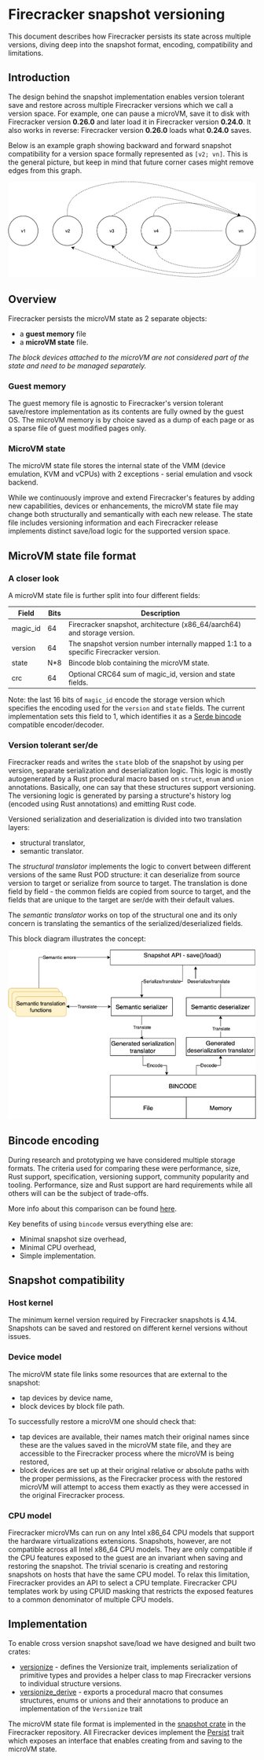 # Firecracker snapshot versioning

This document describes how Firecracker persists its state across multiple versions, diving deep into the snapshot format, encoding, compatibility and limitations. 

## Introduction
The design behind the snapshot implementation enables version tolerant save and restore across multiple Firecracker versions which we call a version space. For example, one can pause a microVM, save it to disk with Firecracker version **0.26.0** and later load it in Firecracker version **0.24.0**. It also works  in reverse: Firecracker version **0.26.0** loads what  **0.24.0** saves. 

Below is an example graph showing backward and forward snapshot compatibility for a version space formally represented as `[v2; vn]`. This is the general picture, but keep in mind that future corner cases might remove edges from this graph.

![Version graph](
../images/version_graph.png?raw=true
"Version graph")

## Overview
Firecracker persists the microVM state as 2 separate objects:
 - a **guest memory** file
 - a **microVM state** file.
 
*The block devices attached to the microVM are not considered part of the state and need to be managed separately.*

### Guest memory
The guest memory file is agnostic to Firecracker's version tolerant save/restore implementation as its contents are fully owned by the guest OS. The microVM memory is by choice saved as a dump of each page or as a sparse file of guest modified pages only. 
### MicroVM state
The microVM state file stores the internal state of the VMM (device emulation, KVM and vCPUs) with 2 exceptions - serial emulation and vsock backend. 

While we continuously improve and extend Firecracker's features by adding new capabilities, devices or enhancements, the microVM state file may change both structurally and semantically with each new release. The state file includes versioning information and each Firecracker release implements distinct save/load logic for the supported version space. 

## MicroVM state file format

###  A closer look
A microVM state file is further split into four different fields:

| Field | Bits| Description |
|----|----|----|
| magic_id | 64 | Firecracker snapshot, architecture (x86_64/aarch64) and storage version.
| version  | 64 | The snapshot version number internally mapped 1:1 to a specific Firecracker version.
| state | N*8 | Bincode blob containing the microVM state.
 | crc| 64 | Optional CRC64 sum of magic_id, version and state fields.

Note: the last 16 bits of `magic_id` encode the storage version which specifies the encoding used for the `version` and `state` fields. The current implementation sets this field to 1, which identifies it as a [Serde bincode](https://github.com/servo/bincode) compatible encoder/decoder.

### Version tolerant ser/de
Firecracker reads and writes the `state` blob of the snapshot by using per version, separate serialization and deserialization logic. This logic is mostly autogenerated by a Rust procedural macro based on `struct`, `enum` and `union` annotations. Basically, one can say that these structures support versioning. The versioning logic is generated by parsing a structure's history log (encoded using Rust annotations) and emitting Rust code.

Versioned serialization and deserialization is divided into two translation layers:
 - structural translator,
 - semantic translator.

The _structural translator_ implements the logic to convert between different versions of the same Rust POD structure: it can deserialize from source version to target or serialize from source to target. 
The translation is done field by field - the common fields are copied from source to target, and the fields that are unique to the target are ser/de with their default values.

The _semantic translator_ works on top of the structural one and its only concern is translating the semantics of the serialized/deserialized fields. 

This block diagram illustrates the concept:

![Versionize](
../images/versionize.png?raw=true
"Versionize layers")

## Bincode encoding
During research and prototyping we have considered multiple storage formats. The criteria used for comparing these were performance, size, Rust support, specification, versioning support, community popularity and tooling. Performance, size and Rust support are hard requirements while all others will can be the subject of trade-offs. 

More info about this comparison can be found [here](https://github.com/firecracker-microvm/firecracker/blob/9d427b33d989c3225d874210f6c2849465941dc0/docs/snapshotting/design.md).

Key benefits of using `bincode` versus everything else are:
- Minimal snapshot size overhead,
- Minimal CPU overhead,
- Simple implementation.

## Snapshot compatibility
### Host kernel

The minimum kernel version required by Firecracker snapshots is 4.14. Snapshots can be saved and restored on different kernel versions without issues.

### Device model
The microVM state file links some resources that are external to the snapshot:
- tap devices by device name,
- block devices by block file path.

To successfully restore a microVM one should check that:
- tap devices are available, their names match their original names since these are the values saved in the microVM state file, and they are accessible to the Firecracker process where the microVM is being restored,
- block devices are set up at their original relative or absolute paths with the proper permissions, as the Firecracker process with the restored microVM will attempt to access them exactly as they were accessed in the original Firecracker process.

### CPU model

Firecracker microVMs can run on any Intel x86_64 CPU models that support the hardware virtualizations extensions. Snapshots, however, are not compatible across all Intel x86_64 CPU models. They are only compatible if the CPU features exposed to the guest are an invariant when saving and restoring the snapshot.
The trivial scenario is creating and restoring snapshots on hosts that have the same CPU model. 
To relax this limitation, Firecracker provides an API to select a CPU template. Firecracker CPU templates work by using CPUID masking that restricts the exposed features to a common denominator of multiple CPU models.


## Implementation

To enable cross version snapshot save/load we have designed and built two crates:
- [versionize](https://github.com/firecracker-microvm/versionize) - defines the Versionize trait, implements serialization of primitive types and provides a helper class to map Firecracker versions to individual structure versions.
- [versionize_derive](https://github.com/firecracker-microvm/versionize_derive) - exports a procedural macro that consumes structures, enums or unions and their annotations to produce an implementation of the `Versionize` trait

The microVM state file format is implemented in the [snapshot crate](../src/snapshot/src/lib.rs) in the Firecracker repository. 
All Firecracker devices implement the [Persist](../src/snapshot/src/persist.rs) trait which exposes an interface that enables creating from and saving to the microVM state.